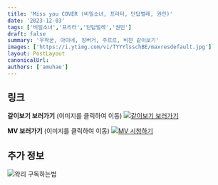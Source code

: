 ```yaml
---
title: 'Miss you COVER (비밀소녀, 프리터, 단답벌레, 권민)'
date: '2023-12-03'
tags: ['비밀소녀','프리터','단답벌레','권민']
draft: false
summary: '우왁굳, 아이네, 징버거, 주르르, 비챤 같이보기'
images: ['https://i.ytimg.com/vi/TYYYlsschBE/maxresdefault.jpg']
layout: PostLayout
canonicalUrl:
authors: ['amuhae']
---
```


## 링크

**같이보기 보러가기** (이미지를 클릭하여 이동)
[![같이보기 보러가기](https://cdn.discordapp.com/attachments/1136601898116464710/1137050327938506852/logo.png)](https://cafe.naver.com/steamindiegame/13878038)

**MV 보러가기** (이미지를 클릭하여 이동)
[![MV 시청하기](https://i.ytimg.com/vi/TYYYlsschBE/maxresdefault.jpg)](https://youtu.be/TYYYlsschBE?si=crMv7-D5GbLwjD3F)

## 추가 정보

![왁리 구독하는법](https://cdn.discordapp.com/attachments/1136601898116464710/1137049857136267374/--2cut.gif)
